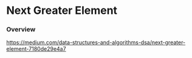 # Next Greater Element

### Overview

https://medium.com/data-structures-and-algorithms-dsa/next-greater-element-7180de29e4a7
